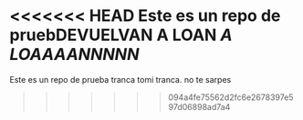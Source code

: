 <<<<<<< HEAD
**Este es un repo de pruebDEVUELVAN A LOAN**
*A LOAAAANNNNN*
=======
Este es un repo de prueba
tranca tomi tranca.
no te sarpes
>>>>>>> 094a4fe75562d2fc6e2678397e597d06898ad7a4
